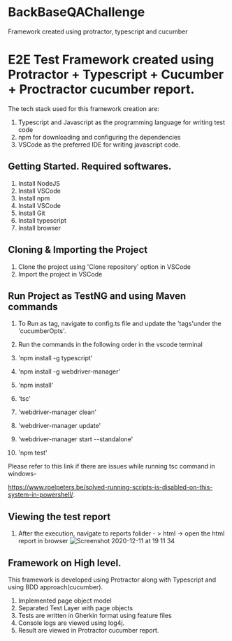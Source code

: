 # BackBaseQAChallenge
Framework created using protractor, typescript and cucumber

# E2E Test Framework created using Protractor + Typescript + Cucumber + Proctractor cucumber report.

The tech stack used for this framework creation are:

1. Typescript and Javascript as the programming language for writing test code
2. npm for downloading and configuring the dependencies
4. VSCode as the preferred IDE for writing javascript code.

## Getting Started. Required softwares.

1. Install NodeJS
2. Install VSCode 
3. Install npm
4. Install VSCode
5. Install Git
6. Install typescript
5. Install browser

## Cloning & Importing the Project
1. Clone the project using 'Clone repository' option in VSCode
2. Import the project in VSCode

## Run Project as TestNG and using Maven commands
1. To Run as tag, navigate to config.ts file and update the 'tags'under the 'cucumberOpts'.
2. Run the commands in the following order in the vscode terminal

1. 'npm install -g typescript'
2. 'npm install -g webdriver-manager'
3. 'npm install' 
4. 'tsc' 
5. 'webdriver-manager clean'
6. 'webdriver-manager update'
7. 'webdriver-manager start --standalone' 
8. 'npm test'

Please refer to this link if there are issues while running tsc command in windows- 

https://www.roelpeters.be/solved-running-scripts-is-disabled-on-this-system-in-powershell/.

## Viewing the test report
1. After the execution, navigate to reports folider - > html -> open the html report in browser
![Screenshot 2020-12-11 at 19 11 34](https://user-images.githubusercontent.com/15077514/101940346-a4e63800-3be6-11eb-9213-5bb08e93ab27.png)
## Framework on High level.
This framework is developed using Protractor  along with Typescript and using BDD approach(cucumber).

1. Implemented page object model
2. Separated Test Layer with page objects
3. Tests are written in Gherkin format using feature files
4. Console logs are viewed using log4j.
5. Result are viewed in Protractor cucumber report.
